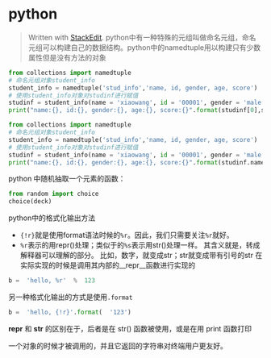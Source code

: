 # python
> Written with [StackEdit](https://stackedit.io/).
python中有一种特殊的元组叫做命名元组，命名元组可以构建自己的数据结构。python中的namedtuple用以构建只有少数属性但是没有方法的对象
```python
from collections import namedtuple
# 命名元组对象student_info
student_info = namedtuple('stud_info','name, id, gender, age, score')
# 使用student_info对象对studinf进行赋值
studinf = student_info(name = 'xiaowang', id = '00001', gender = 'male', age = 22, score = 99)
print("name:{}, id:{}, gender:{}, age:{}, score:{}".format(studinf[0],studinf[1],studinf[2],studinf[3],studinf[4]))
```
```python 
from collections import namedtuple
# 命名元组对象student_info
student_info = namedtuple('stud_info','name, id, gender, age, score')
# 使用student_info对象对studinf进行赋值
studinf = student_info(name = 'xiaowang', id = '00001', gender = 'male', age = 22, score = 99)
print("name:{}, id:{}, gender:{}, age:{}, score:{}".format(studinf.name,studinf.id,studinf.gender,studinf.age,studinf.score))
```
python 中随机抽取一个元素的函数：
```python 
from random import choice
choice(deck)
```
python中的格式化输出方法
-   `{!r}`就是使用format语法时候的`%r`。因此，我们只需要关注`%r`就好。
- `%r`表示的用repr()处理；类似于的`%s`表示用str()处理一样。
其含义就是，转成解释器可以理解的部分。
比如，数字，就变成str；str就变成带有引号的str
在实际实现的时候是调用其内部的__repr__函数进行实现的
```python
b =  'hello, %r'  %  123
```
另一种格式化输出的方式是使用`.format`
```python
b =  'hello, {!r}'.format(  '123')
```
__repr__ 和 __str__ 的区别在于，后者是在 str() 函数被使用，或是在用 print 函数打印

一个对象的时候才被调用的，并且它返回的字符串对终端用户更友好。
<!--stackedit_data:
eyJoaXN0b3J5IjpbMTk5ODc5NTY3NywxODcxNTg3NzAyLC0xMD
UxODI0NDU5LDEyMDk1OTA3MDgsMTg1OTcyNjkxXX0=
-->